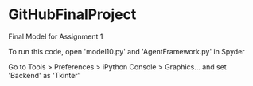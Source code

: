 # GitHubFinalProject
Final Model for Assignment 1

To run this code, open 'model10.py' and 'AgentFramework.py' in Spyder

Go to Tools > Preferences > iPython Console > Graphics... and set 'Backend' as 'Tkinter'
